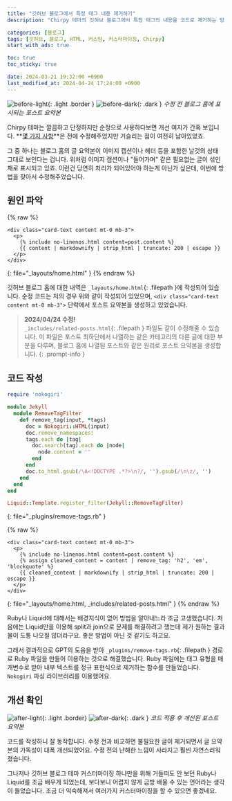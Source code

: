 ```yaml
---
title: "깃허브 블로그에서 특정 태그 내용 제거하기"
description: "Chirpy 테마의 깃허브 블로그에서 특정 태그의 내용을 코드로 제거하는 방법을 정리합니다."

categories: [블로그]
tags: [깃허브, 블로그, HTML, 커스텀, 커스터마이징, Chirpy]
start_with_ads: true

toc: true
toc_sticky: true

date: 2024-03-21 19:32:00 +0900
last_modified_at: 2024-04-24 17:24:00 +0900
---
```


![before-light](/2024-03-21-blog-content-remove/before-light.png){: .light .border }
![before-dark](/2024-03-21-blog-content-remove/before-dark.png){: .dark }
_수정 전 블로그 홈에 표시되는 포스트 요약본_

Chirpy 테마는 깔끔하고 단정하지만 순정으로 사용하다보면 개선 여지가 간혹 보입니다. **[몇 가지 사항](https://hynrng.github.io/posts/first-blog-customization/)**은 전에 수정해주었지만 거슬리는 점이 여전히 남아있었죠.

그 중 하나는 블로그 홈의 글 요약본이 이미지 캡션이나 헤더 등을 포함한 날것의 상태 그대로 보인다는 겁니다. 위처럼 이미지 캡션이나 "들어가며" 같은 필요없는 글이 섞인 채로 표시되고 있죠. 이런건 당연히 처리가 되어있어야 하는게 아닌가 싶은데, 이번에 방법을 찾아서 수정해주었습니다.

## **원인 파악**

{% raw %}
```liquid
<div class="card-text content mt-0 mb-3">
  <p>
    {% include no-linenos.html content=post.content %}
    {{ content | markdownify | strip_html | truncate: 200 | escape }}
  </p>
</div>
```
{: file="_layouts/home.html" }
{% endraw %}

깃허브 블로그 홈에 대한 내역은 `_layouts/home.html`{: .filepath }에 작성되어 있습니다. 순정 코드는 저의 경우 위와 같이 작성되어 있었으며, `<div class="card-text content mt-0 mb-3">` 단락에서 포스트 요약본을 생성하고 있었습니다.

> **2024/04/24 수정!**  
`_includes/related-posts.html`{: .filepath } 파일도 같이 수정해줄 수 있습니다. 이 파일은 포스트 최하단에서 나열하는 같은 카테고리의 다른 글에 대한 부분을 다루며, 블로그 홈에 나열된 포스트와 같은 원리로 포스트 요약본을 생성합니다.
{: .prompt-info }

## **코드 작성**

```ruby
require 'nokogiri'

module Jekyll
  module RemoveTagFilter
    def remove_tag(input, *tags)
      doc = Nokogiri::HTML(input)
      doc.remove_namespaces!
      tags.each do |tag|
        doc.search(tag).each do |node|
          node.content = ''
        end
      end
      doc.to_html.gsub(/\A<!DOCTYPE .*?>\n?/, '').gsub(/\n\z/, '')
    end
  end
end

Liquid::Template.register_filter(Jekyll::RemoveTagFilter)
```
{: file="_plugins/remove-tags.rb" }

{% raw %}
```liquid
<div class="card-text content mt-0 mb-3">
  <p>
    {% include no-linenos.html content=post.content %}
    {% assign cleaned_content = content | remove_tag: 'h2', 'em', 'blockquote' %}
    {{ cleaned_content | markdownify | strip_html | truncate: 200 | escape }}
  </p>
</div>
```
{: file="_layouts/home.html, _includes/related-posts.html" }
{% endraw %}

Ruby나 Liquid에 대해서는 배경지식이 없어 방법을 알아내느라 조금 고생했습니다. 처음에는 Liquid만을 이용해 split과 join으로 문제를 해결하려고 했는데 제가 원하는 결과물이 도통 나오질 않더라구요. 좋은 방법이 아닌 것 같기도 하고요.

그래서 결과적으로 GPT의 도움을 받아 `_plugins/remove-tags.rb`{: .filepath } 경로로 Ruby 파일을 만들어 이용하는 것으로 해결했습니다. Ruby 파일에는 태그 유형을 매개변수로 받아 내부 텍스트를 정규 표현식으로 제거하는 함수를 만들었습니다. `Nokogiri` 파싱 라이브러리를 이용했어요.

## **개선 확인**

![after-light](/2024-03-21-blog-content-remove/after-light.png){: .light .border}
![after-dark](/2024-03-21-blog-content-remove/after-dark.png){: .dark }
_코드 적용 후 개선된 포스트 요약본_

코드를 작성하니 잘 동작합니다. 수정 전과 비교하면 불필요한 글이 제거되면서 글 요약본의 가독성이 대폭 개선되었어요. 수정 전의 난해한 느낌이 사라지고 훨씬 자연스러워졌습니다.

그나저나 깃허브 블로그 테마 커스터마이징 하나만을 위해 거들떠도 안 보던 Ruby나 Liquid를 조금 배우게 되었는데, 보다보니 어렵지 않게 금방 배울 수 있는 언어라는 생각이 들었습니다. 조금 더 익숙해져서 여러가지 커스터마이징을 할 수 있으면 좋겠네요.
